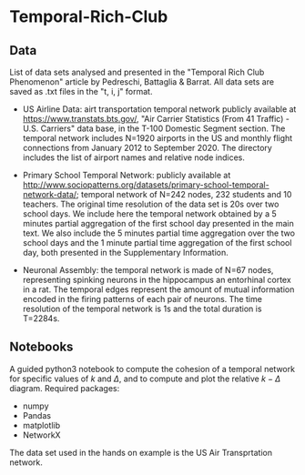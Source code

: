 # Temporal-Rich-Club
## Data
List of data sets analysed and presented in the "Temporal Rich Club Phenomenon" article by Pedreschi, Battaglia & Barrat.
All data sets are saved as .txt files in the "t, i, j" format.

- US Airline Data: airt transportation temporal network publicly available at https://www.transtats.bts.gov/, "Air Carrier Statistics (From 41 Traffic) - U.S. Carriers" data base, in the T-100 Domestic Segment section. The temporal network includes N=1920 airports in the US and monthly flight connections from January 2012 to September 2020. The directory includes the list of airport names and relative node indices.

- Primary School Temporal Network: 
publicly available at http://www.sociopatterns.org/datasets/primary-school-temporal-network-data/; temporal network of N=242 nodes, 232 students and 10 teachers. The original time resolution of the data set is 20s over two school days. We include here the temporal network obtained by a 5 minutes partial aggregation of the first school day presented in the main text. We also include the 5 minutes partial time aggregation over the two school days and the 1 minute partial time aggregation of the first school day, both presented in the Supplementary Information.


- Neuronal Assembly: the temporal network is made of N=67 nodes, representing spinking neurons in the hippocampus an entorhinal cortex in a rat. The temporal edges represent the amount of mutual information encoded in the firing patterns of each pair of neurons. The time resolution of the temporal network is 1s and the total duration is T=2284s.

## Notebooks
A guided python3 notebook to compute the cohesion of a temporal network for specific values of $k$ and $\Delta$, and to compute and plot the relative $k-\Delta$ diagram.
Required packages:
  - numpy
  - Pandas
  - matplotlib
  - NetworkX

The data set used in the hands on example is the US Air Transprtation network.
